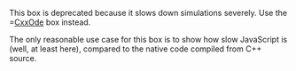 This box is deprecated because it slows down simulations severely. Use the =[CxxOde](/doc#box/CxxOde) box instead.

The only reasonable use case for this box is to show how slow JavaScript is (well, at least here), compared to the native code compiled from C++ source.
